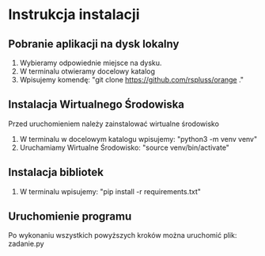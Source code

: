 # Instrukcja instalacji

## Pobranie aplikacji na dysk lokalny
1. Wybieramy odpowiednie miejsce na dysku.
2. W terminalu otwieramy docelowy katalog
3. Wpisujemy komendę: "git clone https://github.com/rspluss/orange ."

## Instalacja Wirtualnego Środowiska
Przed uruchomieniem należy zainstalować wirtualne środowisko
1. W terminalu w docelowym katalogu wpisujemy: "python3 -m venv venv"
2. Uruchamiamy Wirtualne Środowisko: "source venv/bin/activate"

## Instalacja bibliotek
1. W terminalu wpisujemy: "pip install -r requirements.txt"

## Uruchomienie programu
Po wykonaniu wszystkich powyższych kroków można uruchomić plik: zadanie.py
